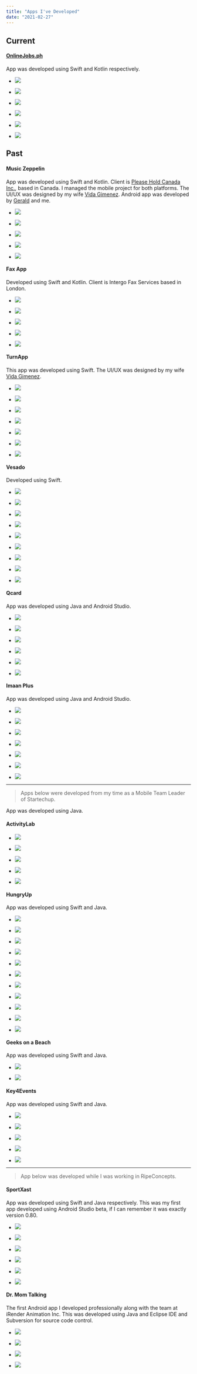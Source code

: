 ```yaml
---
title: "Apps I've Developed"
date: "2021-02-27"
---
```


## Current

#### [OnlineJobs.ph](https://www.onlinejobs.ph)

App was developed using Swift and Kotlin respectively.

- ![](https://lwgmnzme.files.wordpress.com/2021/02/simulator-screen-shot-iphone-12-pro-2021-02-27-at-17.22.11.png?w=473)
    
- ![](https://lwgmnzme.files.wordpress.com/2021/02/simulator-screen-shot-iphone-12-pro-2021-02-27-at-17.26.21.png?w=473)
    
- ![](https://lwgmnzme.files.wordpress.com/2021/02/simulator-screen-shot-iphone-12-pro-2021-02-27-at-17.26.16-1.png?w=473)
    
- ![](https://lwgmnzme.files.wordpress.com/2021/02/simulator-screen-shot-iphone-12-pro-2021-02-27-at-17.21.57-1.png?w=473)
    
- ![](https://lwgmnzme.files.wordpress.com/2021/02/simulator-screen-shot-iphone-12-pro-2021-02-27-at-17.24.24-1.png?w=473)
    
- ![](https://lwgmnzme.files.wordpress.com/2021/02/simulator-screen-shot-iphone-12-pro-2021-02-27-at-17.26.29.png?w=473)
    

## Past

#### Music Zeppelin

App was developed using Swift and Kotlin. Client is [Please Hold Canada Inc.](https://www.pleasehold.ca), based in Canada. I managed the mobile project for both platforms. The UI/UX was designed by my wife [Vida Gimenez](https://helloimvida.wixsite.com/designs/amazon). Android app was developed by [Gerald](https://www.linkedin.com/in/gerald-jay-lagarto-213742147/) and me.

- ![](https://lwgmnzme.files.wordpress.com/2021/02/zawoemyg-1.png?w=577)
    
- ![](https://lwgmnzme.files.wordpress.com/2021/02/cdtb-sdw.png?w=577)
    
- ![](https://lwgmnzme.files.wordpress.com/2021/02/ondpr0si.png?w=577)
    
- ![](https://lwgmnzme.files.wordpress.com/2021/02/bhd6sgzv.png?w=577)
    
- ![](https://lwgmnzme.files.wordpress.com/2021/02/w4j898lj.png?w=577)
    

#### Fax App

Developed using Swift and Kotlin. Client is Intergo Fax Services based in London.

- ![](https://lwgmnzme.files.wordpress.com/2021/02/t6gczqxl.jpeg?w=577)
    
- ![](https://lwgmnzme.files.wordpress.com/2021/02/5-bvtaxm.jpeg?w=577)
    
- ![](https://lwgmnzme.files.wordpress.com/2021/02/d5cyvtzy.jpeg?w=577)
    
- ![](https://lwgmnzme.files.wordpress.com/2021/02/cuo_ytqg.jpeg?w=577)
    
- ![](https://lwgmnzme.files.wordpress.com/2021/02/y2ammd4e.jpeg?w=577)
    

#### TurnApp

This app was developed using Swift. The UI/UX was designed by my wife [Vida Gimenez](https://helloimvida.wixsite.com/designs/amazon).

- ![](https://lwgmnzme.files.wordpress.com/2021/02/drmtivqi.png?w=577)
    
- ![](https://lwgmnzme.files.wordpress.com/2021/02/wadxq2_h.png?w=577)
    
- ![](https://lwgmnzme.files.wordpress.com/2021/02/kjfcxcih.png?w=577)
    
- ![](https://lwgmnzme.files.wordpress.com/2021/02/0vrzmfbq.png?w=577)
    
- ![](https://lwgmnzme.files.wordpress.com/2021/02/mmxpvmrk.png?w=577)
    
- ![](https://lwgmnzme.files.wordpress.com/2021/02/slxzwx9y.jpeg?w=577)
    
- ![](https://lwgmnzme.files.wordpress.com/2021/02/86s34pyq.png?w=577)
    

#### Vesado

Developed using Swift.

- ![](https://lwgmnzme.files.wordpress.com/2021/02/zw7v9zya.png?w=415)
    
- ![](https://lwgmnzme.files.wordpress.com/2021/02/ihfpfdiq.png?w=415)
    
- ![](https://lwgmnzme.files.wordpress.com/2021/02/ihcd0dzq.png?w=418)
    
- ![](https://lwgmnzme.files.wordpress.com/2021/02/ghwxewxg.png?w=414)
    
- ![](https://lwgmnzme.files.wordpress.com/2021/02/s-r9lmfa.png?w=417)
    
- ![](https://lwgmnzme.files.wordpress.com/2021/02/kivz13hw.png?w=416)
    
- ![](https://lwgmnzme.files.wordpress.com/2021/02/x-v0rbqg.png?w=414)
    
- ![](https://lwgmnzme.files.wordpress.com/2021/02/5jyr7rcq.png?w=416)
    
- ![](https://lwgmnzme.files.wordpress.com/2021/02/dfatitkw.png?w=417)
    

#### Qcard

App was developed using Java and Android Studio.

- ![](https://lwgmnzme.files.wordpress.com/2021/02/yu2nqgea.png?w=576)
    
- ![](https://lwgmnzme.files.wordpress.com/2021/02/qjywcsvq.png?w=576)
    
- ![](https://lwgmnzme.files.wordpress.com/2021/02/ynymh3pg.png?w=576)
    
- ![](https://lwgmnzme.files.wordpress.com/2021/02/8bin1w5g.png?w=576)
    
- ![](https://lwgmnzme.files.wordpress.com/2021/02/uuxju9yq.png?w=576)
    
- ![](https://lwgmnzme.files.wordpress.com/2021/02/6cr7dsgg.png?w=576)
    

#### Imaan Plus

App was developed using Java and Android Studio.

- ![](https://lwgmnzme.files.wordpress.com/2021/02/xz1vlaur.png?w=576)
    
- ![](https://lwgmnzme.files.wordpress.com/2021/02/58s_q1j9.png?w=576)
    
- ![](https://lwgmnzme.files.wordpress.com/2021/02/rm6j7vmt.png?w=576)
    
- ![](https://lwgmnzme.files.wordpress.com/2021/02/pf-vavtd.png?w=576)
    
- ![](https://lwgmnzme.files.wordpress.com/2021/02/03p1cdmq.png?w=576)
    
- ![](https://lwgmnzme.files.wordpress.com/2021/02/tqzzgf2k.png?w=576)
    
- ![](https://lwgmnzme.files.wordpress.com/2021/02/b-8sm6xi.png?w=576)
    

* * *

> Apps below were developed from my time as a Mobile Team Leader of Startechup.

App was developed using Java.

#### ActivityLab

- ![](https://lwgmnzme.files.wordpress.com/2021/02/i_bix-ww.png?w=576)
    
- ![](https://lwgmnzme.files.wordpress.com/2021/02/kdy_uyg.png?w=576)
    
- ![](https://lwgmnzme.files.wordpress.com/2021/02/mjtnv9uw.png?w=576)
    
- ![](https://lwgmnzme.files.wordpress.com/2021/02/buhudrnw.png?w=576)
    
- ![](https://lwgmnzme.files.wordpress.com/2021/02/lfes-3pw.png?w=576)
    

#### HungryUp

App was developed using Swift and Java.

- ![](https://lwgmnzme.files.wordpress.com/2021/02/lsddu8qq.png?w=576)
    
- ![](https://lwgmnzme.files.wordpress.com/2021/02/gdpzxyxa.png?w=576)
    
- ![](https://lwgmnzme.files.wordpress.com/2021/02/hwuazfqg.png?w=576)
    
- ![](https://lwgmnzme.files.wordpress.com/2021/02/foswpk9g.png?w=576)
    
- ![](https://lwgmnzme.files.wordpress.com/2021/02/ttyq6kq4.png?w=577)
    
- ![](https://lwgmnzme.files.wordpress.com/2021/02/2joyrweg.png?w=577)
    
- ![](https://lwgmnzme.files.wordpress.com/2021/02/it7jqcle.png?w=577)
    
- ![](https://lwgmnzme.files.wordpress.com/2021/02/5lccbulr.png?w=577)
    
- ![](https://lwgmnzme.files.wordpress.com/2021/02/h5ky4h1i.png?w=577)
    
- ![](https://lwgmnzme.files.wordpress.com/2021/02/pg9dcing.png?w=577)
    
- ![](https://lwgmnzme.files.wordpress.com/2021/02/nffx5mut.png?w=577)
    

#### Geeks on a Beach

App was developed using Swift and Java.

- ![](https://lwgmnzme.files.wordpress.com/2021/02/urhpgkaq.png?w=576)
    
- ![](https://lwgmnzme.files.wordpress.com/2021/02/w2lf4otq.png?w=576)
    

#### Key4Events

App was developed using Swift and Java.

- ![](https://lwgmnzme.files.wordpress.com/2021/02/8zecbt4i.png?w=577)
    
- ![](https://lwgmnzme.files.wordpress.com/2021/02/pgsxfcwq.png?w=577)
    
- ![](https://lwgmnzme.files.wordpress.com/2021/02/zsxzf51z.png?w=577)
    
- ![](https://lwgmnzme.files.wordpress.com/2021/02/1uhhchtb.png?w=577)
    
- ![](https://lwgmnzme.files.wordpress.com/2021/02/0sztrk7f.png?w=577)
    

* * *

> App below was developed while I was working in RipeConcepts.

#### SportXast

App was developed using Swift and Java respectively. This was my first app developed using Android Studio beta, if I can remember it was exactly version 0.80.

- ![](https://lwgmnzme.files.wordpress.com/2021/02/gmjicekg.png?w=576)
    
- ![](https://lwgmnzme.files.wordpress.com/2021/02/xyrbo5q.png?w=576)
    
- ![](https://lwgmnzme.files.wordpress.com/2021/02/ivwzezlw.png?w=576)
    
- ![](https://lwgmnzme.files.wordpress.com/2021/02/yik_z3a.png?w=576)
    
- ![](https://lwgmnzme.files.wordpress.com/2021/02/ujfhknoa.png?w=576)
    
- ![](https://lwgmnzme.files.wordpress.com/2021/02/v1td69dw.png?w=576)
    

#### Dr. Mom Talking

The first Android app I developed professionally along with the team at iRender Animation Inc. This was developed using Java and Eclipse IDE and Subversion for source code control.

- ![](https://lwgmnzme.files.wordpress.com/2021/02/dme_login.png?w=1024)
    
- ![](https://lwgmnzme.files.wordpress.com/2021/02/dme_main.png?w=1024)
    
- ![](https://lwgmnzme.files.wordpress.com/2021/02/dme_mainmenu.png?w=1024)
    

- ![](https://lwgmnzme.files.wordpress.com/2021/02/widget.png?w=1024)
